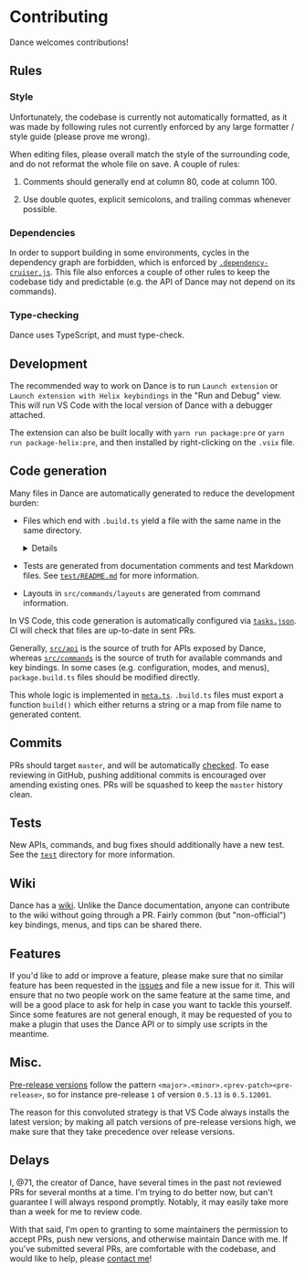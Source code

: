 # Contributing

Dance welcomes contributions!

## Rules

### Style

Unfortunately, the codebase is currently not automatically formatted, as it was
made by following rules not currently enforced by any large formatter / style
guide (please prove me wrong).

When editing files, please overall match the style of the surrounding code, and
do not reformat the whole file on save. A couple of rules:

1. Comments should generally end at column 80, code at column 100.

2. Use double quotes, explicit semicolons, and trailing commas whenever possible.

### Dependencies

In order to support building in some environments, cycles in the dependency
graph are forbidden, which is enforced by [`.dependency-cruiser.js`](
.dependency-cruiser.js). This file also enforces a couple of other rules to
keep the codebase tidy and predictable (e.g. the API of Dance may not depend on
its commands).

### Type-checking

Dance uses TypeScript, and must type-check.

## Development

The recommended way to work on Dance is to run `Launch extension` or `Launch
extension with Helix keybindings` in the "Run and Debug" view. This will run
VS Code with the local version of Dance with a debugger attached.

The extension can also be built locally with `yarn run package:pre` or `yarn
run package-helix:pre`, and then installed by right-clicking on the `.vsix`
file.

## Code generation

Many files in Dance are automatically generated to reduce the development
burden:

- Files which end with `.build.ts` yield a file with the same name in the same
  directory.

  <details>
  <summary>Details</summary>

  - [`package.build.ts`](package.build.ts) generates [`package.json`](package.json),
    and similarly for the Helix extension.

  - [`src/api/data/commands.build.ts`](src/api/data/commands.build.ts) generates
    the `.yaml` files in `src/api/data`.

  - [`src/commands/README.build.ts`](src/commands/README.build.ts) generates
    [`src/commands/README.md`](src/commands/README.md) and layouts in
    `src/commands/layouts`. In order to avoid parsing commands again (which is
    already done by `src/api/data/commands.build.ts`), it defines a dependency
    on the files generated by `src/api/data/commands.build.ts` and reads them
    once they are available.

  - [`src/commands/load-all.build.ts`](src/commands/load-all.build.ts) reads
    files in `src/commands/*.ts` and generates `src/commands/load-all.ts`, which
    is used by Dance to define all commands when it loads based on their names
    and alternatives.

  </details>

- Tests are generated from documentation comments and test Markdown files. See
  [`test/README.md`](test/README.md) for more information.

- Layouts in `src/commands/layouts` are generated from command information.

In VS Code, this code generation is automatically configured via [`tasks.json`](
.vscode/tasks.json). CI will check that files are up-to-date in sent PRs.

Generally, [`src/api`][api] is the source of truth for APIs exposed by Dance,
whereas [`src/commands`][commands] is the source of truth for available commands
and key bindings. In some cases (e.g. configuration, modes, and menus),
`package.build.ts` files should be modified directly.

This whole logic is implemented in [`meta.ts`](meta.ts). `.build.ts` files must
export a function `build()` which either returns a string or a map from file
name to generated content.

## Commits

PRs should target `master`, and will be automatically [checked](.github/workflows/main.yml).
To ease reviewing in GitHub, pushing additional commits is encouraged over
amending existing ones. PRs will be squashed to keep the `master` history clean.

## Tests

New APIs, commands, and bug fixes should additionally have a new test. See the
[`test`](test) directory for more information.

## Wiki

Dance has a [wiki](https://github.com/71/dance/wiki). Unlike the Dance
documentation, anyone can contribute to the wiki without going through a PR.
Fairly common (but "non-official") key bindings, menus, and tips can be shared
there.

## Features

If you'd like to add or improve a feature, please make sure that no similar
feature has been requested in the [issues] and file a new issue for it. This
will ensure that no two people work on the same feature at the same time, and
will be a good place to ask for help in case you want to tackle this yourself.\
Since some features are not general enough, it may be requested of you to make a
plugin that uses the Dance API or to simply use scripts in the meantime.

## Misc.

[Pre-release versions](https://code.visualstudio.com/api/working-with-extensions/publishing-extension#prerelease-extensions)
follow the pattern `<major>.<minor>.<prev-patch><pre-release>`, so for instance
pre-release `1` of version `0.5.13` is `0.5.12001`.

The reason for this convoluted strategy is that VS Code always installs the
latest version; by making all patch versions of pre-release versions high, we
make sure that they take precedence over release versions.

## Delays

I, @71, the creator of Dance, have several times in the past not reviewed PRs
for several months at a time. I'm trying to do better now, but can't guarantee
I will always respond promptly. Notably, it may easily take more than a week for
me to review code.

With that said, I'm open to granting to some maintainers the permission to
accept PRs, push new versions, and otherwise maintain Dance with me. If you've
submitted several PRs, are comfortable with the codebase, and would like to
help, please [contact me](mailto:opensource@gregoirege.is)!

[api]: ./src/api
[commands]: ./src/commands
[issues]: https://github.com/71/dance/issues
